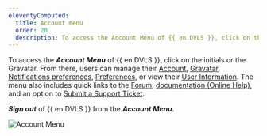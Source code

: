 ```yaml
---
eleventyComputed:
  title: Account menu
  order: 20
  description: To access the Account Menu of {{ en.DVLS }}, click on the initials or the Gravatar.
---
```

To access the ***Account Menu*** of {{ en.DVLS }}, click on the initials or the Gravatar. From there, users can manage their [Account](/server/web-interface/account-menu/edit-account/), [Gravatar](/server/web-interface/account-menu/change-gravatar/), [Notifications preferences](/server/web-interface/account-menu/notifications-preferences), [Preferences](/server/web-interface/account-menu/settings/), or view their [User Information](/server/web-interface/account-menu/user-information/). The menu also includes quick links to the [Forum](https://forum.devolutions.net/product/server), [documentation (Online Help)](/server/), and an option to [Submit a Support Ticket](/server/web-interface/account-menu/submit-support-ticket/).

***Sign out*** of {{ en.DVLS }} from the ***Account Menu***.

![Account Menu](https://cdnweb.devolutions.net/docs/docs_en_server_DVLS4003_2024_1.jpg)
